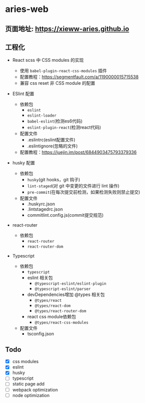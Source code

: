# aries-web

## 页面地址: https://xieww-aries.github.io

## 工程化
+ React scss 中 CSS modules 的实现
  - 使用 `babel-plugin-react-css-modules` 插件
  - 配置教程：https://segmentfault.com/a/1190000015715538
  - 兼容 css reset 非 CSS module 的配置

+ ESlint 配置
  - 依赖包
      - `eslint`
      - `eslint-loader`
      - `babel-eslint`(检测es6代码)
      - `eslint-plugin-react`(检测react代码)
  - 配置文件
      - .eslintrc(eslint配置文件)
      - .eslintignore(忽略的文件)
  - 配置教程：https://juejin.im/post/6844903475793379336

+ husky 配置
  - 依赖包
      - `husky`(git hooks，git 钩子)
      - `lint-staged`(对 git 中变更的文件进行 lint 操作)
      - `pre-commit`(在每次提交前检测，如果检测失败则禁止提交)
  - 配置文件
      - .huskyrc.json
      - .lintstagedrc.json
      - commitlint.config.js(commit提交规范)

+ react-router
  - 依赖包
    - `react-router`
    - `react-router-dom`

+ Typescript
  - 依赖包
    - `typescript`
    - eslint 相关包
      - `@typescript-eslint/eslint-plugin`
      - `@typescript-eslint/parser`
    - devDependencies增加 @types 相关包
      - `@types/react`
      - `@types/react-dom`
      - `@types/react-router-dom`
    - react css module依赖包
      - `@types/react-css-modules`
  - 配置文件
    - tsconfig.json

## Todo
  - [x] css modules
  - [x] eslint
  - [x] husky
  - [ ] typescript
  - [ ] static page add
  - [ ] webpack optimization
  - [ ] node optimization
